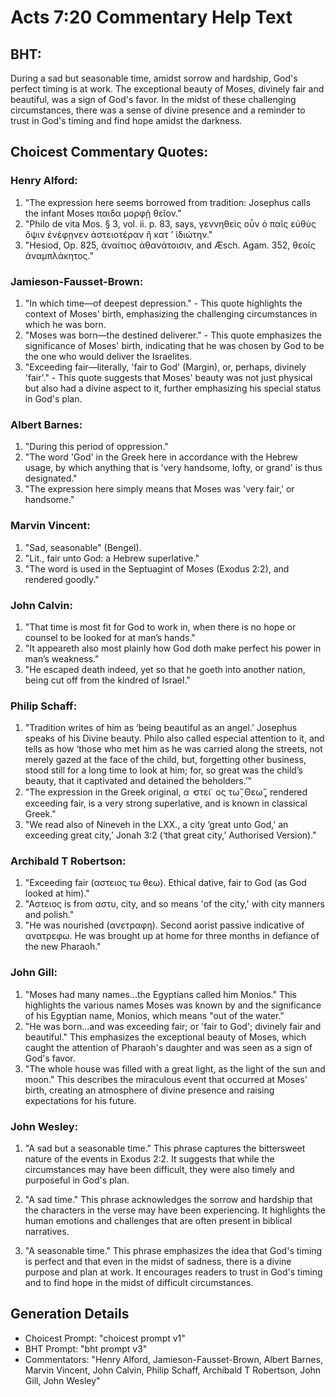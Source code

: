 # Acts 7:20 Commentary Help Text

## BHT:
During a sad but seasonable time, amidst sorrow and hardship, God's perfect timing is at work. The exceptional beauty of Moses, divinely fair and beautiful, was a sign of God's favor. In the midst of these challenging circumstances, there was a sense of divine presence and a reminder to trust in God's timing and find hope amidst the darkness.

## Choicest Commentary Quotes:
### Henry Alford:
1. "The expression here seems borrowed from tradition: Josephus calls the infant Moses παιδα μορφῇ θεῖον." 
2. "Philo de vita Mos. § 3, vol. ii. p. 83, says, γεννηθεὶς οὖν ὁ παῖς εὐθὺς ὄψιν ἐνέφῃνεν ἀστειοτέραν ἢ κατ ʼ ἰδιώτην." 
3. "Hesiod, Op. 825, ἀναίτιος ἀθανάτοισιν, and Æsch. Agam. 352, θεοῖς ἀναμπλάκητος."

### Jamieson-Fausset-Brown:
1. "In which time—of deepest depression." - This quote highlights the context of Moses' birth, emphasizing the challenging circumstances in which he was born.
2. "Moses was born—the destined deliverer." - This quote emphasizes the significance of Moses' birth, indicating that he was chosen by God to be the one who would deliver the Israelites.
3. "Exceeding fair—literally, 'fair to God' (Margin), or, perhaps, divinely 'fair'." - This quote suggests that Moses' beauty was not just physical but also had a divine aspect to it, further emphasizing his special status in God's plan.

### Albert Barnes:
1. "During this period of oppression."
2. "The word 'God' in the Greek here in accordance with the Hebrew usage, by which anything that is 'very handsome, lofty, or grand' is thus designated."
3. "The expression here simply means that Moses was 'very fair,' or handsome."

### Marvin Vincent:
1. "Sad, seasonable" (Bengel).
2. "Lit., fair unto God: a Hebrew superlative."
3. "The word is used in the Septuagint of Moses (Exodus 2:2), and rendered goodly."

### John Calvin:
1. "That time is most fit for God to work in, when there is no hope or counsel to be looked for at man’s hands."
2. "It appeareth also most plainly how God doth make perfect his power in man’s weakness."
3. "He escaped death indeed, yet so that he goeth into another nation, being cut off from the kindred of Israel."

### Philip Schaff:
1. "Tradition writes of him as ‘being beautiful as an angel.’ Josephus speaks of his Divine beauty. Philo also called especial attention to it, and tells as how ‘those who met him as he was carried along the streets, not merely gazed at the face of the child, but, forgetting other business, stood still for a long time to look at him; for, so great was the child’s beauty, that it captivated and detained the beholders.’"
2. "The expression in the Greek original, α ̓ στει ͂ ος τω ͂ͅ Θεω ͂ͅ, rendered exceeding fair, is a very strong superlative, and is known in classical Greek."
3. "We read also of Nineveh in the LXX., a city ‘great unto God,’ an exceeding great city,’ Jonah 3:2 (‘that great city,’ Authorised Version)."

### Archibald T Robertson:
1. "Exceeding fair (αστειος τω θεω). Ethical dative, fair to God (as God looked at him)."
2. "Αστειος is from αστυ, city, and so means 'of the city,' with city manners and polish."
3. "He was nourished (ανετραφη). Second aorist passive indicative of ανατρεφω. He was brought up at home for three months in defiance of the new Pharaoh."

### John Gill:
1. "Moses had many names...the Egyptians called him Monios." This highlights the various names Moses was known by and the significance of his Egyptian name, Monios, which means "out of the water."
2. "He was born...and was exceeding fair; or 'fair to God'; divinely fair and beautiful." This emphasizes the exceptional beauty of Moses, which caught the attention of Pharaoh's daughter and was seen as a sign of God's favor.
3. "The whole house was filled with a great light, as the light of the sun and moon." This describes the miraculous event that occurred at Moses' birth, creating an atmosphere of divine presence and raising expectations for his future.

### John Wesley:
1. "A sad but a seasonable time." This phrase captures the bittersweet nature of the events in Exodus 2:2. It suggests that while the circumstances may have been difficult, they were also timely and purposeful in God's plan.

2. "A sad time." This phrase acknowledges the sorrow and hardship that the characters in the verse may have been experiencing. It highlights the human emotions and challenges that are often present in biblical narratives.

3. "A seasonable time." This phrase emphasizes the idea that God's timing is perfect and that even in the midst of sadness, there is a divine purpose and plan at work. It encourages readers to trust in God's timing and to find hope in the midst of difficult circumstances.


## Generation Details
- Choicest Prompt: "choicest prompt v1"
- BHT Prompt: "bht prompt v3"
- Commentators: "Henry Alford, Jamieson-Fausset-Brown, Albert Barnes, Marvin Vincent, John Calvin, Philip Schaff, Archibald T Robertson, John Gill, John Wesley"
